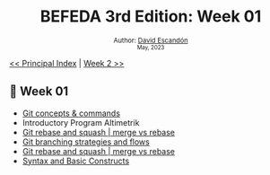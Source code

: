 <div align="center">
  <h1> BEFEDA 3rd Edition: Week 01</h1>
    <a class="header-badge" target="_blank" href="">  
    </a>
    <sub>Author:
    <a href="" target="">David Escandón</a><br>
    <small> May, 2023</small>
    </sub>
</div>


[<< Principal Index](../README.md) | [Week 2 >>](../02_week/02_week.md)

<!-- - [📔 Week 01] -->
<h2>📔 Week 01</h2>
<ul>
  <li> <a href="https://docs.google.com/document/d/1Tx_8vplk58Y5LZY-4bALParl2SIMMh9EOXlMcEi14SE/edit#heading=h.sd8hcbftg3c" target="_blank">Git concepts & commands</a></li>
  <li href="#">Introductory Program Altimetrik</li>
    <li> <a href="https://docs.google.com/document/d/1Tx_8vplk58Y5LZY-4bALParl2SIMMh9EOXlMcEi14SE/edit#heading=h.g2pxvn1c6nn3" target="_blank">Git rebase and squash | merge vs rebase </a></li>
  <li> <a href="https://docs.google.com/document/d/1Tx_8vplk58Y5LZY-4bALParl2SIMMh9EOXlMcEi14SE/edit#heading=h.67b0ywift4ob" target="_blank">Git branching strategies and flows </a></li>
  <li> <a href="#">Git rebase and squash | merge vs rebase </a></li>
  <li> <a href="https://docs.google.com/document/d/1Tx_8vplk58Y5LZY-4bALParl2SIMMh9EOXlMcEi14SE/edit#heading=h.pyb0utofh48p" target="_blank">Syntax and Basic Constructs </a></li>
</ul>



	